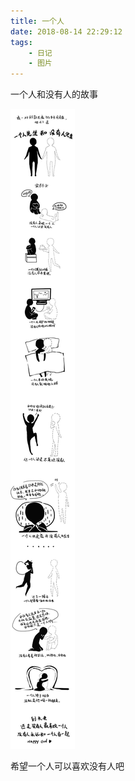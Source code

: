 ```yaml
---
title: 一个人
date: 2018-08-14 22:29:12
tags:
	- 日记
	- 图片
---
```

一个人和没有人的故事

![one_man](一个人/one_man.jpg)

希望一个人可以喜欢没有人吧
